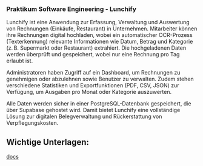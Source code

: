### Praktikum Software Engineering - Lunchify

Lunchify ist eine Anwendung zur Erfassung, Verwaltung und Auswertung von Rechnungen (Einkäufe, Restaurant) in Unternehmen. Mitarbeiter können ihre Rechnungen digital hochladen, wobei ein automatischer OCR-Prozess (Texterkennung) relevante Informationen wie Datum, Betrag und Kategorie (z. B. Supermarkt oder Restaurant) extrahiert. Die hochgeladenen Daten werden überprüft und gespeichert, wobei nur eine Rechnung pro Tag erlaubt ist.

Administratoren haben Zugriff auf ein Dashboard, um Rechnungen zu genehmigen oder abzulehnen sowie Benutzer zu verwalten. Zudem stehen verschiedene Statistiken und Exportfunktionen (PDF, CSV, JSON) zur Verfügung, um Ausgaben pro Monat oder Kategorie auszuwerten.

Alle Daten werden sicher in einer PostgreSQL-Datenbank gespeichert, die über Supabase gehostet wird. Damit bietet Lunchify eine vollständige Lösung zur digitalen Belegverwaltung und Rückerstattung von Verpflegungskosten.

## Wichtige Unterlagen: 

[docs](https://github.com/jku-win-se/teaching-2025.ss.prse.braeuer.team5/tree/e76f232010a10e7386eb4bc3df6dd038941aa3dd/docs)
